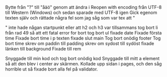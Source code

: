 Bytte från "?" till "åäö" genom att ändra i Reopen with encoding från UTF-8 till Western (Windows) och sedan sparade med UTF-8 igen
Gick egenom texten själv och rättade några fel som jag såg som var tex att "</p>" inte hade någan startpunkt eller att h2 och h3 var tillsammans
tog bort li från rad 49 så att ett fatal error for bort
tog bort ul 
fixade date
Fixade första time
Fixade bort time i p texten
fixade slut main
Tog bort onödig footer
Tog bort time
skrev om paddin till padding
skrev om sydost till sydöst
fixade länken till background
Fixade till rem

Snyggade till min kod och tog bort onödig kod
Snyggade till mitt a element så att den blev i center av skärmen.
Kollade upp sidan i pages, och den såg horrible ut så fixade bort alla fel på validator.